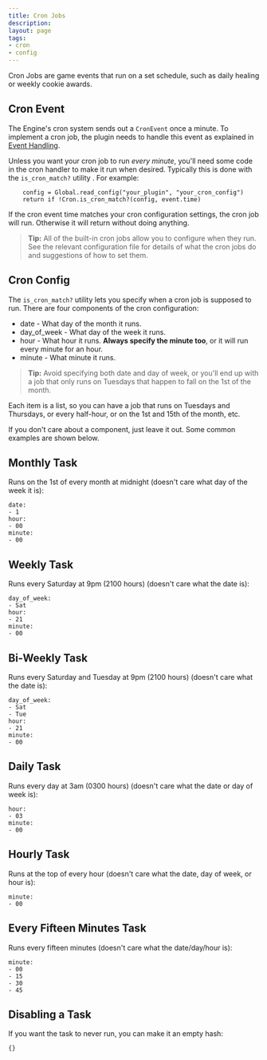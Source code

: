 ```yaml
---
title: Cron Jobs
description:
layout: page
tags: 
- cron
- config
---
```


Cron Jobs are game events that run on a set schedule, such as daily healing or weekly cookie awards. 

## Cron Event

The Engine's cron system sends out a `CronEvent` once a minute.  To implement a cron job, the plugin needs to handle this event as explained in [Event Handling](/tutorials/code/events).  

Unless you want your cron job to run *every minute*, you'll need some code in the cron handler to make it run when desired.   Typically this is done with the `is_cron_match?` utility .  For example:

        config = Global.read_config("your_plugin", "your_cron_config")
        return if !Cron.is_cron_match?(config, event.time)

If the cron event time matches your cron configuration settings, the cron job will run.  Otherwise it will return without doing anything.

> **Tip:** All of the built-in cron jobs allow you to configure when they run.  See the relevant configuration file for details of what the cron jobs do and suggestions of how to set them.

 
## Cron Config

The `is_cron_match?` utility lets you specify when a cron job is supposed to run.  There are four components of the cron configuration:

* date - What day of the month it runs. 
* day\_of\_week - What day of the week it runs.  
* hour - What hour it runs.  **Always specify the minute too**, or it will run every minute for an hour.
* minute - What minute it runs.

> **Tip:** Avoid specifying both date and day of week, or you'll end up with a job that only runs on Tuesdays that happen to fall on the 1st of the month.

Each item is a list, so you can have a job that runs on Tuesdays and Thursdays, or every half-hour, or on the 1st and 15th of the month, etc.

If you don't care about a component, just leave it out.  Some common examples are shown below.

## Monthly Task

Runs on the 1st of every month at midnight (doesn't care what day of the week it is):

    date: 
    - 1
    hour: 
    - 00
    minute: 
    - 00

## Weekly Task

Runs every Saturday at 9pm (2100 hours) (doesn't care what the date is):

    day_of_week: 
    - Sat
    hour: 
    - 21
    minute: 
    - 00

## Bi-Weekly Task

Runs every Saturday and Tuesday at 9pm (2100 hours) (doesn't care what the date is):

    day_of_week: 
    - Sat
    - Tue
    hour: 
    - 21
    minute: 
    - 00

## Daily Task

Runs every day at 3am (0300 hours) (doesn't care what the date or day of week is):

    hour: 
    - 03
    minute: 
    - 00

## Hourly Task

Runs at the top of every hour (doesn't care what the date, day of week, or hour is):

    minute: 
    - 00

## Every Fifteen Minutes Task

Runs every fifteen minutes (doesn't care what the date/day/hour is):

    minute: 
    - 00
    - 15
    - 30
    - 45

## Disabling a Task

If you want the task to never run, you can make it an empty hash:

    {}

